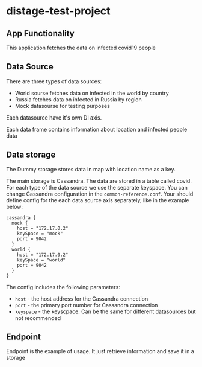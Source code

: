 # distage-test-project

## App Functionality

This application fetches the data on infected covid19 people

## Data Source

There are three types of data sources:
* World sourse fetches data on infected in the world by country
* Russia fetches data on infected in Russia by region
* Mock datasourse for testing purposes

Each datasource have it's own DI axis.

Each data frame contains information about location and infected people data

## Data storage

The Dummy storage stores data in map with location name as a key.

The main storage is Cassandra. The data are stored in a table called covid. For each type of the data source we use the separate keyspace. You can change Cassandra configuration in the `common-reference.conf`. Your should define config for the each data source axis separately, like in the example below:

```
cassandra {
  mock {
    host = "172.17.0.2"
    keySpace = "mock"
    port = 9042
  }
  world {
    host = "172.17.0.2"
    keySpace = "world"
    port = 9042
  }
}
```
The config includes the following parameters:
* `host` - the host address for the Cassandra connection
* `port` - the primary port number for Cassandra connection
* `keyspace` - the keyscpace. Can be the same for different datasources but not recommended

## Endpoint

Endpoint is the example of usage. It just retrieve information and save it in a storage

